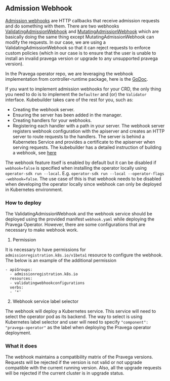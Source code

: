 ## Admission Webhook

[Admission webhooks](https://kubernetes.io/docs/reference/access-authn-authz/extensible-admission-controllers/) are HTTP callbacks that receive admission requests and do something with them.
There are  two webhooks [ValidatingAdmissionWebhook](https://kubernetes.io/docs/reference/access-authn-authz/admission-controllers/#validatingadmissionwebhook) and
[MutatingAdmissionWebhook](https://kubernetes.io/docs/reference/access-authn-authz/admission-controllers/#mutatingadmissionwebhook) which are basically doing the same thing except MutatingAdmissionWebhook can modify the requests. In our case, we are using a ValidatingAdmissionWebhook so that it can reject requests to enforce custom policies (which in our case is to ensure that the user is unable to install an invalid pravega version or upgrade to any unsupported pravega version).

In the Pravega operator repo, we are leveraging the webhook implementation from controller-runtime package, here is the [GoDoc](https://godoc.org/sigs.k8s.io/controller-runtime/pkg/webhook).

If you want to implement admission webhooks for your CRD, the only thing you need to do is to implement the `Defaulter` and (or) the `Validator` interface. Kubebuilder takes care of the rest for you, such as:
- Creating the webhook server.
- Ensuring the server has been added in the manager.
- Creating handlers for your webhooks.
- Registering each handler with a path in your server.
The webhook server registers webhook configuration with the apiserver and creates an HTTP server to route requests to the handlers.
The server is behind a Kubernetes Service and provides a certificate to the apiserver when serving requests.
The kubebuilder has a detailed instruction of building a webhook, see [here](https://book.kubebuilder.io/cronjob-tutorial/webhook-implementation.html)

The webhook feature itself is enabled by default but it can be disabled if `webhook=false` is specified when installing the
operator locally using `operator-sdk run --local`. E.g. `operator-sdk run --local --operator-flags -webhook=false`. The use case of this is that webhook needs to be disabled when developing the operator locally since webhook can only be deployed in Kubernetes environment.

### How to deploy
The ValidatingAdmissionWebhook and the webhook service should be deployed using the provided manifest `webhook.yaml` while deploying the Pravega Operator. However, there are some configurations that are necessary to make webhook work.

1. Permission

It is necessary to have permissions for `admissionregistration.k8s.io/v1beta1` resource to configure the webhook. The below is
an example of the additional permission
```
- apiGroups:
  - admissionregistration.k8s.io
  resources:
  - validatingwebhookconfigurations
  verbs:
  - '*'
```

2. Webhook service label selector

The webhook will deploy a Kubernetes service. This service will need to select the operator pod as its backend.
The way to select is using Kubernetes label selector and user will need to specify `"component": "pravega-operator"` as the label
when deploying the Pravega operator deployment.

### What it does
The webhook maintains a compatibility matrix of the Pravega versions. Requests will be rejected if the version is not valid or not upgrade compatible with the current running version. Also, all the upgrade requests will be rejected if the current cluster is in upgrade status.  

